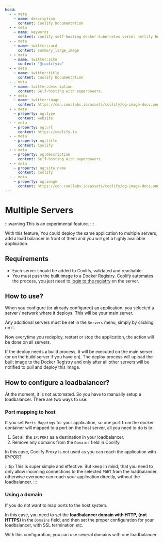 ```yaml
---
head:
  - - meta
    - name: description
      content: Coolify Documentation
  - - meta
    - name: keywords
      content: coolify self-hosting docker kubernetes vercel netlify heroku render digitalocean aws gcp azure
  - - meta
    - name: twitter:card
      content: summary_large_image
  - - meta
    - name: twitter:site
      content: "@coolifyio"
  - - meta
    - name: twitter:title
      content: Coolify Documentation
  - - meta
    - name: twitter:description
      content: Self-hosting with superpowers.
  - - meta
    - name: twitter:image
      content: https://cdn.coollabs.io/assets/coolify/og-image-docs.png
  - - meta
    - property: og:type
      content: website
  - - meta
    - property: og:url
      content: https://coolify.io
  - - meta
    - property: og:title
      content: Coolify
  - - meta
    - property: og:description
      content: Self-hosting with superpowers.
  - - meta
    - property: og:site_name
      content: Coolify
  - - meta
    - property: og:image
      content: https://cdn.coollabs.io/assets/coolify/og-image-docs.png
---
```

# Multiple Servers
:::warning
This is an experimental feature.
:::

With this feature, You could deploy the same application to multiple servers, add a load balancer in front of them and you will get a highly available application.


## Requirements
- Each server should be added to Coolify, validated and reachable.
- You must push the built image to a Docker Registry. Coolify automates the process, you just need to [login to the registry](/docker/registry.md#docker-credentials) on the server.


## How to use?
When you configure (or already configured) an application, you selected a server / network where it deploys. This will be your main server.

Any additional servers must be set in the `Servers` menu, simply by clicking on it.

Now everytime you redeploy, restart or stop the application, the action will be done on all servers. 

If the deploy needs a build process, it will be executed on the main server (or on the build server if you have on). The deploy process will upload the built image to the Docker Registry and only after all other servers will be notified to pull and deploy this image.

## How to configure a loadbalancer?
At the moment, it is not automated. So you have to manually setup a loadbalancer. There are two ways to use.

### Port mapping to host
If you set `Ports Mappings` for your application, so one port from the docker container will mapped to a port on the host server, all you need to do is to:

1. Set all the `IP:PORT` as a destination in your loadbalancer.
2. Remove any domains from the `Domains` field in Coolify.

In this case, Coolify Proxy is not used as you can reach the application with IP:PORT

:::tip
This is super simple and effective. But keep in mind, that you need to only allow incoming connections to the selected `PORT` from the loadbalancer, otherwise everyone can reach your application directly, without the loadbalancer.
:::

### Using a domain
If you do not want to map ports to the host system.

In this case, you need to set the **loadbalancer domain with HTTP, (not HTTPS)** in the `Domains` field, and then set the proper configuration for your loadbalancer, with SSL termination etc.

With this configuration, you can use several domains with one loadbalancer.

